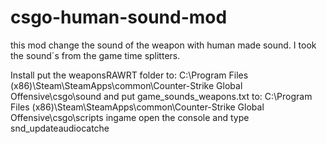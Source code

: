 # csgo-human-sound-mod
this mod change the sound of the weapon with human made sound. I took the sound´s from the game time splitters.

Install
put the weaponsRAWRT folder to: C:\Program Files (x86)\Steam\SteamApps\common\Counter-Strike Global Offensive\csgo\sound 
and put game_sounds_weapons.txt to: C:\Program Files (x86)\Steam\SteamApps\common\Counter-Strike Global Offensive\csgo\scripts
ingame open the console and type snd_updateaudiocatche
